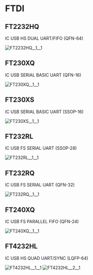 # FTDI

## FT2232HQ
IC USB HS DUAL UART/FIFO (QFN-64)

![FT2232HQ__1__1](/images/FTDI__FT2232HQ__1__1.png?raw=true) 

## FT230XQ
IC USB SERIAL BASIC UART (QFN-16)

![FT230XQ__1__1](/images/FTDI__FT230XQ__1__1.png?raw=true) 

## FT230XS
IC USB SERIAL BASIC UART (SSOP-16)

![FT230XS__1__1](/images/FTDI__FT230XS__1__1.png?raw=true) 

## FT232RL
IC USB FS SERIAL UART (SSOP-28)

![FT232RL__1__1](/images/FTDI__FT232RL__1__1.png?raw=true) 

## FT232RQ
IC USB FS SERIAL UART (QFN-32)

![FT232RQ__1__1](/images/FTDI__FT232RQ__1__1.png?raw=true) 

## FT240XQ
IC USB FS PARALLEL FIFO (QFN-24)

![FT240XQ__1__1](/images/FTDI__FT240XQ__1__1.png?raw=true) 

## FT4232HL
IC USB HS QUAD UART/SYNC (LQFP-64)

![FT4232HL__1__1](/images/FTDI__FT4232HL__1__1.png?raw=true) 
![FT4232HL__2__1](/images/FTDI__FT4232HL__2__1.png?raw=true) 

